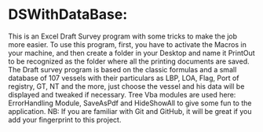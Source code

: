 # DSWithDataBase:
This is an Excel Draft Survey program with some tricks to make the job more easier.
To use this program, first,  you have to activate the Macros in your machine, and then create a folder in your Desktop and name it PrintOut to be recognized as 
the folder where all the printing documents are saved.
The Draft survey program is based on the classic formulas and a small database of 107 vessels with their particulars as LBP, LOA, Flag, Port of registry, GT, NT
and the more, just choose the vessel and his data will be displayed and tweaked if necessary.
Tree Vba modules are used here: ErrorHandling Module, SaveAsPdf and HideShowAll to give some fun to the application.
NB: If you are familiar with Git and GitHub, it will be great if you add your fingerprint to this project.

